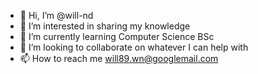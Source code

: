 - 👋 Hi, I’m @will-nd
- 👀 I’m interested in sharing my knowledge
- 🌱 I’m currently learning Computer Science BSc
- 💞️ I’m looking to collaborate on whatever I can help with
- 📫 How to reach me will89.wn@googlemail.com

<!---
will-nd/will-nd is a ✨ special ✨ repository because its `README.md` (this file) appears on your GitHub profile.
You can click the Preview link to take a look at your changes.
--->
